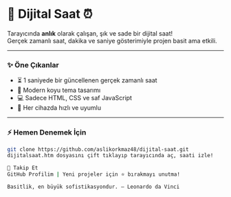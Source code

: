 
# 🚀 Dijital Saat ⏰

Tarayıcında **anlık** olarak çalışan, şık ve sade bir dijital saat!  
Gerçek zamanlı saat, dakika ve saniye gösterimiyle projen basit ama etkili.

---

### ✨ Öne Çıkanlar

- ⏳ 1 saniyede bir güncellenen gerçek zamanlı saat  
- 🎨 Modern koyu tema tasarımı  
- 💻 Sadece HTML, CSS ve saf JavaScript  
- 📱 Her cihazda hızlı ve uyumlu

---

### ⚡ Hemen Denemek İçin

```bash
git clone https://github.com/aslikorkmaz48/dijital-saat.git
dijitalsaat.htm dosyasını çift tıklayıp tarayıcında aç, saati izle!

📢 Takip Et
GitHub Profilim | Yeni projeler için ⭐ bırakmayı unutma!

Basitlik, en büyük sofistikasyondur. – Leonardo da Vinci
